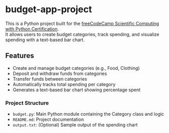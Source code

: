 # budget-app-project
This is a Python project built for the [freeCodeCamp Scientific Computing with Python Certification](https://www.freecodecamp.org/learn/).  
It allows users to create budget categories, track spending, and visualize spending with a text-based bar chart.

## Features
- Create and manage budget categories (e.g., Food, Clothing)
- Deposit and withdraw funds from categories
- Transfer funds between categories
- Automatically tracks total spending per category
- Generates a text-based bar chart showing percentage spent

### Project Structure
- `budget.py`: Main Python module containing the Category class and logic
- `README.md`: Project documentation
- `output.txt`: (Optional) Sample output of the spending chart
